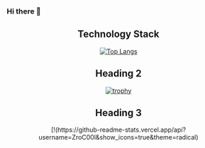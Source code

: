 ### Hi there 👋


<div align="center"><h2 text-align="center">Technology Stack</h2></div>

<div align="center">

[![Top Langs](https://github-readme-stats.vercel.app/api/top-langs/?username=ZroC00l&layout=compact)](https://github.com/anuraghazra/github-readme-stats)

</div>


<div align="center"><h2 text-align="center">Heading 2</h2></div>

 <div align="center">                                  

[![trophy](https://github-profile-trophy.vercel.app/?username=ZroC00l&theme=onedark)](https://github.com/ryo-ma/github-profile-trophy)
</div>



<div align="center"><h2 text-align="center">Heading 3</h2></div>

<div align="center">
[!(https://github-readme-stats.vercel.app/api?username=ZroC00l&show_icons=true&theme=radical)

</div>
